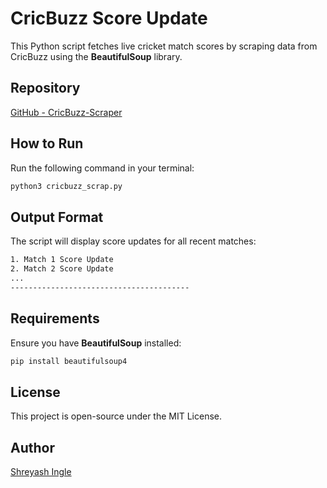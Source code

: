# CricBuzz Score Update

This Python script fetches live cricket match scores by scraping data from CricBuzz using the **BeautifulSoup** library.

## Repository
[GitHub - CricBuzz-Scraper](https://github.com/shreyash0019/CricBuzz-Scraper.git)

## How to Run
Run the following command in your terminal:
```sh
python3 cricbuzz_scrap.py
```

## Output Format
The script will display score updates for all recent matches:
```sh
1. Match 1 Score Update
2. Match 2 Score Update
...
----------------------------------------
```


## Requirements
Ensure you have **BeautifulSoup** installed:
```sh
pip install beautifulsoup4
```

## License
This project is open-source under the MIT License.

## Author
[Shreyash Ingle](https://github.com/shreyash0019)
